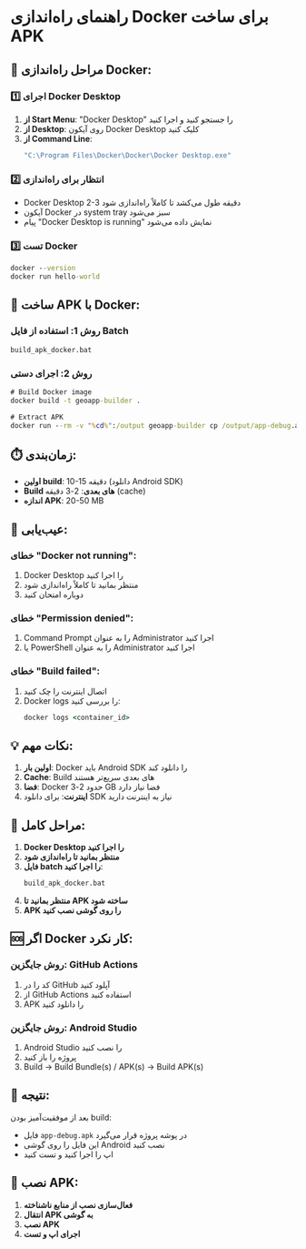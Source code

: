 # راهنمای راه‌اندازی Docker برای ساخت APK

## 🐳 **مراحل راه‌اندازی Docker:**

### 1️⃣ **اجرای Docker Desktop**
1. **از Start Menu**: "Docker Desktop" را جستجو کنید و اجرا کنید
2. **از Desktop**: روی آیکون Docker Desktop کلیک کنید
3. **از Command Line**:
   ```cmd
   "C:\Program Files\Docker\Docker\Docker Desktop.exe"
   ```

### 2️⃣ **انتظار برای راه‌اندازی**
- Docker Desktop 2-3 دقیقه طول می‌کشد تا کاملاً راه‌اندازی شود
- آیکون Docker در system tray سبز می‌شود
- پیام "Docker Desktop is running" نمایش داده می‌شود

### 3️⃣ **تست Docker**
```cmd
docker --version
docker run hello-world
```

## 🚀 **ساخت APK با Docker:**

### **روش 1: استفاده از فایل Batch**
```cmd
build_apk_docker.bat
```

### **روش 2: اجرای دستی**
```cmd
# Build Docker image
docker build -t geoapp-builder .

# Extract APK
docker run --rm -v "%cd%":/output geoapp-builder cp /output/app-debug.apk /output/
```

## ⏱️ **زمان‌بندی:**

- **اولین build**: 10-15 دقیقه (دانلود Android SDK)
- **Build های بعدی**: 2-3 دقیقه (cache)
- **اندازه APK**: 20-50 MB

## 🔧 **عیب‌یابی:**

### خطای "Docker not running":
1. Docker Desktop را اجرا کنید
2. منتظر بمانید تا کاملاً راه‌اندازی شود
3. دوباره امتحان کنید

### خطای "Permission denied":
1. Command Prompt را به عنوان Administrator اجرا کنید
2. یا PowerShell را به عنوان Administrator اجرا کنید

### خطای "Build failed":
1. اتصال اینترنت را چک کنید
2. Docker logs را بررسی کنید:
   ```cmd
   docker logs <container_id>
   ```

## 💡 **نکات مهم:**

1. **اولین بار**: Docker باید Android SDK را دانلود کند
2. **Cache**: Build های بعدی سریع‌تر هستند
3. **فضا**: Docker حدود 2-3 GB فضا نیاز دارد
4. **اینترنت**: برای دانلود SDK نیاز به اینترنت دارید

## 🎯 **مراحل کامل:**

1. **Docker Desktop را اجرا کنید**
2. **منتظر بمانید تا راه‌اندازی شود**
3. **فایل batch را اجرا کنید**:
   ```cmd
   build_apk_docker.bat
   ```
4. **منتظر بمانید تا APK ساخته شود**
5. **APK را روی گوشی نصب کنید**

## 🆘 **اگر Docker کار نکرد:**

### **روش جایگزین: GitHub Actions**
1. کد را در GitHub آپلود کنید
2. از GitHub Actions استفاده کنید
3. APK را دانلود کنید

### **روش جایگزین: Android Studio**
1. Android Studio را نصب کنید
2. پروژه را باز کنید
3. Build → Build Bundle(s) / APK(s) → Build APK(s)

## 🎉 **نتیجه:**

بعد از موفقیت‌آمیز بودن build:
- فایل `app-debug.apk` در پوشه پروژه قرار می‌گیرد
- این فایل را روی گوشی Android نصب کنید
- اپ را اجرا کنید و تست کنید

## 📱 **نصب APK:**

1. **فعال‌سازی نصب از منابع ناشناخته**
2. **انتقال APK به گوشی**
3. **نصب APK**
4. **اجرای اپ و تست**

